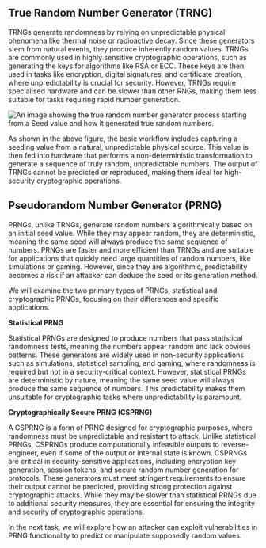 
## True Random Number Generator (TRNG)

TRNGs generate randomness by relying on unpredictable physical phenomena like thermal noise or radioactive decay. Since these generators stem from natural events, they produce inherently random values. TRNGs are commonly used in highly sensitive cryptographic operations, such as generating the keys for algorithms like RSA or ECC. These keys are then used in tasks like encryption, digital signatures, and certificate creation, where unpredictability is crucial for security. However, TRNGs require specialised hardware and can be slower than other RNGs, making them less suitable for tasks requiring rapid number generation.

![An image showing the true random number generator process starting from a Seed value and how it generated true random numbers.](https://tryhackme-images.s3.amazonaws.com/user-uploads/62a7685ca6e7ce005d3f3afe/room-content/62a7685ca6e7ce005d3f3afe-1736933314835.svg)

As shown in the above figure, the basic workflow includes capturing a seeding value from a natural, unpredictable physical source. This value is then fed into hardware that performs a non-deterministic transformation to generate a sequence of truly random, unpredictable numbers. The output of TRNGs cannot be predicted or reproduced, making them ideal for high-security cryptographic operations.

## Pseudorandom Number Generator (PRNG)

PRNGs, unlike TRNGs, generate random numbers algorithmically based on an initial seed value. While they may appear random, they are deterministic, meaning the same seed will always produce the same sequence of numbers. PRNGs are faster and more efficient than TRNGs and are suitable for applications that quickly need large quantities of random numbers, like simulations or gaming. However, since they are algorithmic, predictability becomes a risk if an attacker can deduce the seed or its generation method.

We will examine the two primary types of PRNGs, statistical and cryptographic PRNGs, focusing on their differences and specific applications.

**Statistical PRNG**

Statistical PRNGs are designed to produce numbers that pass statistical randomness tests, meaning the numbers appear random and lack obvious patterns. These generators are widely used in non-security applications such as simulations, statistical sampling, and gaming, where randomness is required but not in a security-critical context. However, statistical PRNGs are deterministic by nature, meaning the same seed value will always produce the same sequence of numbers. This predictability makes them unsuitable for cryptographic tasks where unpredictability is paramount. 

**Cryptographically Secure PRNG (CSPRNG)**

A CSPRNG is a form of PRNG designed for cryptographic purposes, where randomness must be unpredictable and resistant to attack. Unlike statistical PRNGs, CSPRNGs produce computationally infeasible outputs to reverse-engineer, even if some of the output or internal state is known. CSPRNGs are critical in security-sensitive applications, including encryption key generation, session tokens, and secure random number generation for protocols. These generators must meet stringent requirements to ensure their output cannot be predicted, providing strong protection against cryptographic attacks. While they may be slower than statistical PRNGs due to additional security measures, they are essential for ensuring the integrity and security of cryptographic operations.

In the next task, we will explore how an attacker can exploit vulnerabilities in PRNG functionality to predict or manipulate supposedly random values.